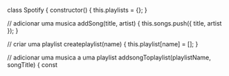 class Spotify {
  constructor() { 
    this.playlists = {};
 }

// adicionar uma musica 
addSong(title, artist) {
this.songs.push({ title, artist });
}

// criar uma playlist
createplaylist(name) {
this.playlist[name] = [];
}

// adicionar uma musica a uma playlist
addsongToplaylist(playlistName, songTitle) {
 const
